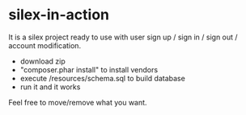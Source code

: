 silex-in-action
===============

It is a silex project ready to use with user sign up / sign in / sign out / account modification.

- download zip
- "composer.phar install" to install vendors
- execute /resources/schema.sql to build database
- run it and it works

Feel free to move/remove what you want.
